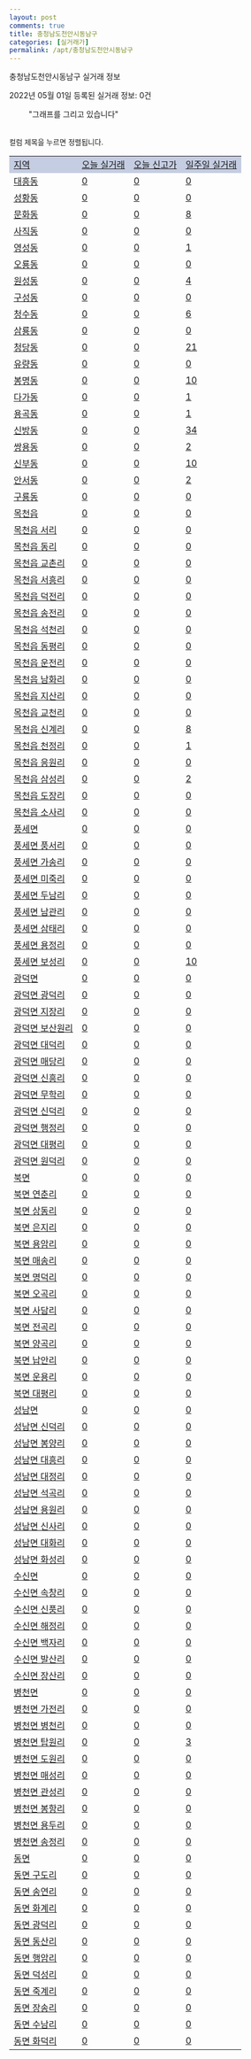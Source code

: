 ```yaml
---
layout: post
comments: true
title: 충청남도천안시동남구
categories: [실거래가]
permalink: /apt/충청남도천안시동남구
---
```


충청남도천안시동남구 실거래 정보

2022년 05월 01일 등록된 실거래 정보: 0건

<!--<script async src="https://pagead2.googlesyndication.com/pagead/js/adsbygoogle.js?client=ca-pub-3485438051770037"
 crossorigin="anonymous"></script>-->

<script type="text/javascript">
  google.charts.load('current', {'packages':['corechart']});
  google.charts.setOnLoadCallback(drawChart);

  function drawChart() {
    var data = google.visualization.arrayToDataTable([['거래일', '매매', '전월세', '전매'], ['21-01', 11, 6, 1], ['21-02', 0, 2, 0], ['21-03', 1, 39, 0], ['21-04', 144, 124, 0], ['21-05', 471, 289, 234], ['21-06', 423, 286, 141], ['21-07', 496, 279, 237], ['21-08', 448, 302, 197], ['21-09', 446, 250, 101], ['21-10', 462, 249, 114], ['21-11', 344, 256, 102], ['21-12', 276, 264, 71], ['22-01', 242, 238, 45], ['22-02', 255, 306, 54], ['22-03', 340, 282, 107], ['22-04', 278, 273, 58]]);

    var options = {
      title: '최근 1년간 유형별 거래량 추이',
      legend: { position: 'bottom' }
    };

    setTimeout(function() {
        var chart = new google.visualization.LineChart(document.getElementById('columnchart_material'));
        chart.draw(data, (options));
        document.getElementById('loading').style.display = 'none';
        var dayLabel = (new Date()).getDay();
        if (dayLabel < 2) {
            sorttable.innerSortFunction.apply(document.getElementById('week'), []);
            sorttable.innerSortFunction.apply(document.getElementById('week'), []);        
        }
        else {
            sorttable.innerSortFunction.apply(document.getElementById('today'), []);
            sorttable.innerSortFunction.apply(document.getElementById('today'), []);
        }
    }, 200);

  }
</script>

<div id="loading" style="z-index:20; display: block; margin-left: 35px">"그래프를 그리고 있습니다"</div>
<div id="columnchart_material" style="width: 95%; margin-left: -35px; display: block"></div>
<!--<div style="width: 95%; margin-left: -35px; display: block">
      <script async src="https://pagead2.googlesyndication.com/pagead/js/adsbygoogle.js?client=ca-pub-3485438051770037"
          crossorigin="anonymous"></script>
      <ins class="adsbygoogle"
          style="display:block"
          data-ad-format="fluid"
          data-ad-layout-key="-fb+5w+4e-db+86"
          data-ad-client="ca-pub-3485438051770037"
          data-ad-slot="1827090281"></ins>
      <script>
          (adsbygoogle = window.adsbygoogle || []).push({});
      </script>
</div>-->
<br>

<font size='small' style='font-size: small;'>컬럼 제목을 누르면 정렬됩니다.</font>
<table class="sortable">
  <tr style='background-color: rgba(114, 132, 186,0.4);'>
    <td id="region"><a href="#">지역</a></td>
    <td id="today"><a href="#">오늘 실거래</a></td>
    <td id="today_new"><a href="#">오늘 신고가</a></td>
    <td id="week"><a href="#">일주일 실거래</a></td>
  </tr>

  
  <tr class="item">
    <td><a href="충청남도천안시동남구대흥동">대흥동</a></td>
    <td><a href="충청남도천안시동남구대흥동">0</a></td>
    <td><a href="충청남도천안시동남구대흥동">0</a></td>
    <td><a href="충청남도천안시동남구대흥동">0</a></td>
  </tr>
    

  <tr class="item">
    <td><a href="충청남도천안시동남구성황동">성황동</a></td>
    <td><a href="충청남도천안시동남구성황동">0</a></td>
    <td><a href="충청남도천안시동남구성황동">0</a></td>
    <td><a href="충청남도천안시동남구성황동">0</a></td>
  </tr>
    

  <tr class="item">
    <td><a href="충청남도천안시동남구문화동">문화동</a></td>
    <td><a href="충청남도천안시동남구문화동">0</a></td>
    <td><a href="충청남도천안시동남구문화동">0</a></td>
    <td><a href="충청남도천안시동남구문화동">8</a></td>
  </tr>
    

  <tr class="item">
    <td><a href="충청남도천안시동남구사직동">사직동</a></td>
    <td><a href="충청남도천안시동남구사직동">0</a></td>
    <td><a href="충청남도천안시동남구사직동">0</a></td>
    <td><a href="충청남도천안시동남구사직동">0</a></td>
  </tr>
    

  <tr class="item">
    <td><a href="충청남도천안시동남구영성동">영성동</a></td>
    <td><a href="충청남도천안시동남구영성동">0</a></td>
    <td><a href="충청남도천안시동남구영성동">0</a></td>
    <td><a href="충청남도천안시동남구영성동">1</a></td>
  </tr>
    

  <tr class="item">
    <td><a href="충청남도천안시동남구오룡동">오룡동</a></td>
    <td><a href="충청남도천안시동남구오룡동">0</a></td>
    <td><a href="충청남도천안시동남구오룡동">0</a></td>
    <td><a href="충청남도천안시동남구오룡동">0</a></td>
  </tr>
    

  <tr class="item">
    <td><a href="충청남도천안시동남구원성동">원성동</a></td>
    <td><a href="충청남도천안시동남구원성동">0</a></td>
    <td><a href="충청남도천안시동남구원성동">0</a></td>
    <td><a href="충청남도천안시동남구원성동">4</a></td>
  </tr>
    

  <tr class="item">
    <td><a href="충청남도천안시동남구구성동">구성동</a></td>
    <td><a href="충청남도천안시동남구구성동">0</a></td>
    <td><a href="충청남도천안시동남구구성동">0</a></td>
    <td><a href="충청남도천안시동남구구성동">0</a></td>
  </tr>
    

  <tr class="item">
    <td><a href="충청남도천안시동남구청수동">청수동</a></td>
    <td><a href="충청남도천안시동남구청수동">0</a></td>
    <td><a href="충청남도천안시동남구청수동">0</a></td>
    <td><a href="충청남도천안시동남구청수동">6</a></td>
  </tr>
    

  <tr class="item">
    <td><a href="충청남도천안시동남구삼룡동">삼룡동</a></td>
    <td><a href="충청남도천안시동남구삼룡동">0</a></td>
    <td><a href="충청남도천안시동남구삼룡동">0</a></td>
    <td><a href="충청남도천안시동남구삼룡동">0</a></td>
  </tr>
    

  <tr class="item">
    <td><a href="충청남도천안시동남구청당동">청당동</a></td>
    <td><a href="충청남도천안시동남구청당동">0</a></td>
    <td><a href="충청남도천안시동남구청당동">0</a></td>
    <td><a href="충청남도천안시동남구청당동">21</a></td>
  </tr>
    

  <tr class="item">
    <td><a href="충청남도천안시동남구유량동">유량동</a></td>
    <td><a href="충청남도천안시동남구유량동">0</a></td>
    <td><a href="충청남도천안시동남구유량동">0</a></td>
    <td><a href="충청남도천안시동남구유량동">0</a></td>
  </tr>
    

  <tr class="item">
    <td><a href="충청남도천안시동남구봉명동">봉명동</a></td>
    <td><a href="충청남도천안시동남구봉명동">0</a></td>
    <td><a href="충청남도천안시동남구봉명동">0</a></td>
    <td><a href="충청남도천안시동남구봉명동">10</a></td>
  </tr>
    

  <tr class="item">
    <td><a href="충청남도천안시동남구다가동">다가동</a></td>
    <td><a href="충청남도천안시동남구다가동">0</a></td>
    <td><a href="충청남도천안시동남구다가동">0</a></td>
    <td><a href="충청남도천안시동남구다가동">1</a></td>
  </tr>
    

  <tr class="item">
    <td><a href="충청남도천안시동남구용곡동">용곡동</a></td>
    <td><a href="충청남도천안시동남구용곡동">0</a></td>
    <td><a href="충청남도천안시동남구용곡동">0</a></td>
    <td><a href="충청남도천안시동남구용곡동">1</a></td>
  </tr>
    

  <tr class="item">
    <td><a href="충청남도천안시동남구신방동">신방동</a></td>
    <td><a href="충청남도천안시동남구신방동">0</a></td>
    <td><a href="충청남도천안시동남구신방동">0</a></td>
    <td><a href="충청남도천안시동남구신방동">34</a></td>
  </tr>
    

  <tr class="item">
    <td><a href="충청남도천안시동남구쌍용동">쌍용동</a></td>
    <td><a href="충청남도천안시동남구쌍용동">0</a></td>
    <td><a href="충청남도천안시동남구쌍용동">0</a></td>
    <td><a href="충청남도천안시동남구쌍용동">2</a></td>
  </tr>
    

  <tr class="item">
    <td><a href="충청남도천안시동남구신부동">신부동</a></td>
    <td><a href="충청남도천안시동남구신부동">0</a></td>
    <td><a href="충청남도천안시동남구신부동">0</a></td>
    <td><a href="충청남도천안시동남구신부동">10</a></td>
  </tr>
    

  <tr class="item">
    <td><a href="충청남도천안시동남구안서동">안서동</a></td>
    <td><a href="충청남도천안시동남구안서동">0</a></td>
    <td><a href="충청남도천안시동남구안서동">0</a></td>
    <td><a href="충청남도천안시동남구안서동">2</a></td>
  </tr>
    

  <tr class="item">
    <td><a href="충청남도천안시동남구구룡동">구룡동</a></td>
    <td><a href="충청남도천안시동남구구룡동">0</a></td>
    <td><a href="충청남도천안시동남구구룡동">0</a></td>
    <td><a href="충청남도천안시동남구구룡동">0</a></td>
  </tr>
    

  <tr class="item">
    <td><a href="충청남도천안시동남구목천읍">목천읍</a></td>
    <td><a href="충청남도천안시동남구목천읍">0</a></td>
    <td><a href="충청남도천안시동남구목천읍">0</a></td>
    <td><a href="충청남도천안시동남구목천읍">0</a></td>
  </tr>
    

  <tr class="item">
    <td><a href="충청남도천안시동남구목천읍서리">목천읍 서리</a></td>
    <td><a href="충청남도천안시동남구목천읍서리">0</a></td>
    <td><a href="충청남도천안시동남구목천읍서리">0</a></td>
    <td><a href="충청남도천안시동남구목천읍서리">0</a></td>
  </tr>
    

  <tr class="item">
    <td><a href="충청남도천안시동남구목천읍동리">목천읍 동리</a></td>
    <td><a href="충청남도천안시동남구목천읍동리">0</a></td>
    <td><a href="충청남도천안시동남구목천읍동리">0</a></td>
    <td><a href="충청남도천안시동남구목천읍동리">0</a></td>
  </tr>
    

  <tr class="item">
    <td><a href="충청남도천안시동남구목천읍교촌리">목천읍 교촌리</a></td>
    <td><a href="충청남도천안시동남구목천읍교촌리">0</a></td>
    <td><a href="충청남도천안시동남구목천읍교촌리">0</a></td>
    <td><a href="충청남도천안시동남구목천읍교촌리">0</a></td>
  </tr>
    

  <tr class="item">
    <td><a href="충청남도천안시동남구목천읍서흥리">목천읍 서흥리</a></td>
    <td><a href="충청남도천안시동남구목천읍서흥리">0</a></td>
    <td><a href="충청남도천안시동남구목천읍서흥리">0</a></td>
    <td><a href="충청남도천안시동남구목천읍서흥리">0</a></td>
  </tr>
    

  <tr class="item">
    <td><a href="충청남도천안시동남구목천읍덕전리">목천읍 덕전리</a></td>
    <td><a href="충청남도천안시동남구목천읍덕전리">0</a></td>
    <td><a href="충청남도천안시동남구목천읍덕전리">0</a></td>
    <td><a href="충청남도천안시동남구목천읍덕전리">0</a></td>
  </tr>
    

  <tr class="item">
    <td><a href="충청남도천안시동남구목천읍송전리">목천읍 송전리</a></td>
    <td><a href="충청남도천안시동남구목천읍송전리">0</a></td>
    <td><a href="충청남도천안시동남구목천읍송전리">0</a></td>
    <td><a href="충청남도천안시동남구목천읍송전리">0</a></td>
  </tr>
    

  <tr class="item">
    <td><a href="충청남도천안시동남구목천읍석천리">목천읍 석천리</a></td>
    <td><a href="충청남도천안시동남구목천읍석천리">0</a></td>
    <td><a href="충청남도천안시동남구목천읍석천리">0</a></td>
    <td><a href="충청남도천안시동남구목천읍석천리">0</a></td>
  </tr>
    

  <tr class="item">
    <td><a href="충청남도천안시동남구목천읍동평리">목천읍 동평리</a></td>
    <td><a href="충청남도천안시동남구목천읍동평리">0</a></td>
    <td><a href="충청남도천안시동남구목천읍동평리">0</a></td>
    <td><a href="충청남도천안시동남구목천읍동평리">0</a></td>
  </tr>
    

  <tr class="item">
    <td><a href="충청남도천안시동남구목천읍운전리">목천읍 운전리</a></td>
    <td><a href="충청남도천안시동남구목천읍운전리">0</a></td>
    <td><a href="충청남도천안시동남구목천읍운전리">0</a></td>
    <td><a href="충청남도천안시동남구목천읍운전리">0</a></td>
  </tr>
    

  <tr class="item">
    <td><a href="충청남도천안시동남구목천읍남화리">목천읍 남화리</a></td>
    <td><a href="충청남도천안시동남구목천읍남화리">0</a></td>
    <td><a href="충청남도천안시동남구목천읍남화리">0</a></td>
    <td><a href="충청남도천안시동남구목천읍남화리">0</a></td>
  </tr>
    

  <tr class="item">
    <td><a href="충청남도천안시동남구목천읍지산리">목천읍 지산리</a></td>
    <td><a href="충청남도천안시동남구목천읍지산리">0</a></td>
    <td><a href="충청남도천안시동남구목천읍지산리">0</a></td>
    <td><a href="충청남도천안시동남구목천읍지산리">0</a></td>
  </tr>
    

  <tr class="item">
    <td><a href="충청남도천안시동남구목천읍교천리">목천읍 교천리</a></td>
    <td><a href="충청남도천안시동남구목천읍교천리">0</a></td>
    <td><a href="충청남도천안시동남구목천읍교천리">0</a></td>
    <td><a href="충청남도천안시동남구목천읍교천리">0</a></td>
  </tr>
    

  <tr class="item">
    <td><a href="충청남도천안시동남구목천읍신계리">목천읍 신계리</a></td>
    <td><a href="충청남도천안시동남구목천읍신계리">0</a></td>
    <td><a href="충청남도천안시동남구목천읍신계리">0</a></td>
    <td><a href="충청남도천안시동남구목천읍신계리">8</a></td>
  </tr>
    

  <tr class="item">
    <td><a href="충청남도천안시동남구목천읍천정리">목천읍 천정리</a></td>
    <td><a href="충청남도천안시동남구목천읍천정리">0</a></td>
    <td><a href="충청남도천안시동남구목천읍천정리">0</a></td>
    <td><a href="충청남도천안시동남구목천읍천정리">1</a></td>
  </tr>
    

  <tr class="item">
    <td><a href="충청남도천안시동남구목천읍응원리">목천읍 응원리</a></td>
    <td><a href="충청남도천안시동남구목천읍응원리">0</a></td>
    <td><a href="충청남도천안시동남구목천읍응원리">0</a></td>
    <td><a href="충청남도천안시동남구목천읍응원리">0</a></td>
  </tr>
    

  <tr class="item">
    <td><a href="충청남도천안시동남구목천읍삼성리">목천읍 삼성리</a></td>
    <td><a href="충청남도천안시동남구목천읍삼성리">0</a></td>
    <td><a href="충청남도천안시동남구목천읍삼성리">0</a></td>
    <td><a href="충청남도천안시동남구목천읍삼성리">2</a></td>
  </tr>
    

  <tr class="item">
    <td><a href="충청남도천안시동남구목천읍도장리">목천읍 도장리</a></td>
    <td><a href="충청남도천안시동남구목천읍도장리">0</a></td>
    <td><a href="충청남도천안시동남구목천읍도장리">0</a></td>
    <td><a href="충청남도천안시동남구목천읍도장리">0</a></td>
  </tr>
    

  <tr class="item">
    <td><a href="충청남도천안시동남구목천읍소사리">목천읍 소사리</a></td>
    <td><a href="충청남도천안시동남구목천읍소사리">0</a></td>
    <td><a href="충청남도천안시동남구목천읍소사리">0</a></td>
    <td><a href="충청남도천안시동남구목천읍소사리">0</a></td>
  </tr>
    

  <tr class="item">
    <td><a href="충청남도천안시동남구풍세면">풍세면</a></td>
    <td><a href="충청남도천안시동남구풍세면">0</a></td>
    <td><a href="충청남도천안시동남구풍세면">0</a></td>
    <td><a href="충청남도천안시동남구풍세면">0</a></td>
  </tr>
    

  <tr class="item">
    <td><a href="충청남도천안시동남구풍세면풍서리">풍세면 풍서리</a></td>
    <td><a href="충청남도천안시동남구풍세면풍서리">0</a></td>
    <td><a href="충청남도천안시동남구풍세면풍서리">0</a></td>
    <td><a href="충청남도천안시동남구풍세면풍서리">0</a></td>
  </tr>
    

  <tr class="item">
    <td><a href="충청남도천안시동남구풍세면가송리">풍세면 가송리</a></td>
    <td><a href="충청남도천안시동남구풍세면가송리">0</a></td>
    <td><a href="충청남도천안시동남구풍세면가송리">0</a></td>
    <td><a href="충청남도천안시동남구풍세면가송리">0</a></td>
  </tr>
    

  <tr class="item">
    <td><a href="충청남도천안시동남구풍세면미죽리">풍세면 미죽리</a></td>
    <td><a href="충청남도천안시동남구풍세면미죽리">0</a></td>
    <td><a href="충청남도천안시동남구풍세면미죽리">0</a></td>
    <td><a href="충청남도천안시동남구풍세면미죽리">0</a></td>
  </tr>
    

  <tr class="item">
    <td><a href="충청남도천안시동남구풍세면두남리">풍세면 두남리</a></td>
    <td><a href="충청남도천안시동남구풍세면두남리">0</a></td>
    <td><a href="충청남도천안시동남구풍세면두남리">0</a></td>
    <td><a href="충청남도천안시동남구풍세면두남리">0</a></td>
  </tr>
    

  <tr class="item">
    <td><a href="충청남도천안시동남구풍세면남관리">풍세면 남관리</a></td>
    <td><a href="충청남도천안시동남구풍세면남관리">0</a></td>
    <td><a href="충청남도천안시동남구풍세면남관리">0</a></td>
    <td><a href="충청남도천안시동남구풍세면남관리">0</a></td>
  </tr>
    

  <tr class="item">
    <td><a href="충청남도천안시동남구풍세면삼태리">풍세면 삼태리</a></td>
    <td><a href="충청남도천안시동남구풍세면삼태리">0</a></td>
    <td><a href="충청남도천안시동남구풍세면삼태리">0</a></td>
    <td><a href="충청남도천안시동남구풍세면삼태리">0</a></td>
  </tr>
    

  <tr class="item">
    <td><a href="충청남도천안시동남구풍세면용정리">풍세면 용정리</a></td>
    <td><a href="충청남도천안시동남구풍세면용정리">0</a></td>
    <td><a href="충청남도천안시동남구풍세면용정리">0</a></td>
    <td><a href="충청남도천안시동남구풍세면용정리">0</a></td>
  </tr>
    

  <tr class="item">
    <td><a href="충청남도천안시동남구풍세면보성리">풍세면 보성리</a></td>
    <td><a href="충청남도천안시동남구풍세면보성리">0</a></td>
    <td><a href="충청남도천안시동남구풍세면보성리">0</a></td>
    <td><a href="충청남도천안시동남구풍세면보성리">10</a></td>
  </tr>
    

  <tr class="item">
    <td><a href="충청남도천안시동남구광덕면">광덕면</a></td>
    <td><a href="충청남도천안시동남구광덕면">0</a></td>
    <td><a href="충청남도천안시동남구광덕면">0</a></td>
    <td><a href="충청남도천안시동남구광덕면">0</a></td>
  </tr>
    

  <tr class="item">
    <td><a href="충청남도천안시동남구광덕면광덕리">광덕면 광덕리</a></td>
    <td><a href="충청남도천안시동남구광덕면광덕리">0</a></td>
    <td><a href="충청남도천안시동남구광덕면광덕리">0</a></td>
    <td><a href="충청남도천안시동남구광덕면광덕리">0</a></td>
  </tr>
    

  <tr class="item">
    <td><a href="충청남도천안시동남구광덕면지장리">광덕면 지장리</a></td>
    <td><a href="충청남도천안시동남구광덕면지장리">0</a></td>
    <td><a href="충청남도천안시동남구광덕면지장리">0</a></td>
    <td><a href="충청남도천안시동남구광덕면지장리">0</a></td>
  </tr>
    

  <tr class="item">
    <td><a href="충청남도천안시동남구광덕면보산원리">광덕면 보산원리</a></td>
    <td><a href="충청남도천안시동남구광덕면보산원리">0</a></td>
    <td><a href="충청남도천안시동남구광덕면보산원리">0</a></td>
    <td><a href="충청남도천안시동남구광덕면보산원리">0</a></td>
  </tr>
    

  <tr class="item">
    <td><a href="충청남도천안시동남구광덕면대덕리">광덕면 대덕리</a></td>
    <td><a href="충청남도천안시동남구광덕면대덕리">0</a></td>
    <td><a href="충청남도천안시동남구광덕면대덕리">0</a></td>
    <td><a href="충청남도천안시동남구광덕면대덕리">0</a></td>
  </tr>
    

  <tr class="item">
    <td><a href="충청남도천안시동남구광덕면매당리">광덕면 매당리</a></td>
    <td><a href="충청남도천안시동남구광덕면매당리">0</a></td>
    <td><a href="충청남도천안시동남구광덕면매당리">0</a></td>
    <td><a href="충청남도천안시동남구광덕면매당리">0</a></td>
  </tr>
    

  <tr class="item">
    <td><a href="충청남도천안시동남구광덕면신흥리">광덕면 신흥리</a></td>
    <td><a href="충청남도천안시동남구광덕면신흥리">0</a></td>
    <td><a href="충청남도천안시동남구광덕면신흥리">0</a></td>
    <td><a href="충청남도천안시동남구광덕면신흥리">0</a></td>
  </tr>
    

  <tr class="item">
    <td><a href="충청남도천안시동남구광덕면무학리">광덕면 무학리</a></td>
    <td><a href="충청남도천안시동남구광덕면무학리">0</a></td>
    <td><a href="충청남도천안시동남구광덕면무학리">0</a></td>
    <td><a href="충청남도천안시동남구광덕면무학리">0</a></td>
  </tr>
    

  <tr class="item">
    <td><a href="충청남도천안시동남구광덕면신덕리">광덕면 신덕리</a></td>
    <td><a href="충청남도천안시동남구광덕면신덕리">0</a></td>
    <td><a href="충청남도천안시동남구광덕면신덕리">0</a></td>
    <td><a href="충청남도천안시동남구광덕면신덕리">0</a></td>
  </tr>
    

  <tr class="item">
    <td><a href="충청남도천안시동남구광덕면행정리">광덕면 행정리</a></td>
    <td><a href="충청남도천안시동남구광덕면행정리">0</a></td>
    <td><a href="충청남도천안시동남구광덕면행정리">0</a></td>
    <td><a href="충청남도천안시동남구광덕면행정리">0</a></td>
  </tr>
    

  <tr class="item">
    <td><a href="충청남도천안시동남구광덕면대평리">광덕면 대평리</a></td>
    <td><a href="충청남도천안시동남구광덕면대평리">0</a></td>
    <td><a href="충청남도천안시동남구광덕면대평리">0</a></td>
    <td><a href="충청남도천안시동남구광덕면대평리">0</a></td>
  </tr>
    

  <tr class="item">
    <td><a href="충청남도천안시동남구광덕면원덕리">광덕면 원덕리</a></td>
    <td><a href="충청남도천안시동남구광덕면원덕리">0</a></td>
    <td><a href="충청남도천안시동남구광덕면원덕리">0</a></td>
    <td><a href="충청남도천안시동남구광덕면원덕리">0</a></td>
  </tr>
    

  <tr class="item">
    <td><a href="충청남도천안시동남구북면">북면</a></td>
    <td><a href="충청남도천안시동남구북면">0</a></td>
    <td><a href="충청남도천안시동남구북면">0</a></td>
    <td><a href="충청남도천안시동남구북면">0</a></td>
  </tr>
    

  <tr class="item">
    <td><a href="충청남도천안시동남구북면연춘리">북면 연춘리</a></td>
    <td><a href="충청남도천안시동남구북면연춘리">0</a></td>
    <td><a href="충청남도천안시동남구북면연춘리">0</a></td>
    <td><a href="충청남도천안시동남구북면연춘리">0</a></td>
  </tr>
    

  <tr class="item">
    <td><a href="충청남도천안시동남구북면상동리">북면 상동리</a></td>
    <td><a href="충청남도천안시동남구북면상동리">0</a></td>
    <td><a href="충청남도천안시동남구북면상동리">0</a></td>
    <td><a href="충청남도천안시동남구북면상동리">0</a></td>
  </tr>
    

  <tr class="item">
    <td><a href="충청남도천안시동남구북면은지리">북면 은지리</a></td>
    <td><a href="충청남도천안시동남구북면은지리">0</a></td>
    <td><a href="충청남도천안시동남구북면은지리">0</a></td>
    <td><a href="충청남도천안시동남구북면은지리">0</a></td>
  </tr>
    

  <tr class="item">
    <td><a href="충청남도천안시동남구북면용암리">북면 용암리</a></td>
    <td><a href="충청남도천안시동남구북면용암리">0</a></td>
    <td><a href="충청남도천안시동남구북면용암리">0</a></td>
    <td><a href="충청남도천안시동남구북면용암리">0</a></td>
  </tr>
    

  <tr class="item">
    <td><a href="충청남도천안시동남구북면매송리">북면 매송리</a></td>
    <td><a href="충청남도천안시동남구북면매송리">0</a></td>
    <td><a href="충청남도천안시동남구북면매송리">0</a></td>
    <td><a href="충청남도천안시동남구북면매송리">0</a></td>
  </tr>
    

  <tr class="item">
    <td><a href="충청남도천안시동남구북면명덕리">북면 명덕리</a></td>
    <td><a href="충청남도천안시동남구북면명덕리">0</a></td>
    <td><a href="충청남도천안시동남구북면명덕리">0</a></td>
    <td><a href="충청남도천안시동남구북면명덕리">0</a></td>
  </tr>
    

  <tr class="item">
    <td><a href="충청남도천안시동남구북면오곡리">북면 오곡리</a></td>
    <td><a href="충청남도천안시동남구북면오곡리">0</a></td>
    <td><a href="충청남도천안시동남구북면오곡리">0</a></td>
    <td><a href="충청남도천안시동남구북면오곡리">0</a></td>
  </tr>
    

  <tr class="item">
    <td><a href="충청남도천안시동남구북면사담리">북면 사담리</a></td>
    <td><a href="충청남도천안시동남구북면사담리">0</a></td>
    <td><a href="충청남도천안시동남구북면사담리">0</a></td>
    <td><a href="충청남도천안시동남구북면사담리">0</a></td>
  </tr>
    

  <tr class="item">
    <td><a href="충청남도천안시동남구북면전곡리">북면 전곡리</a></td>
    <td><a href="충청남도천안시동남구북면전곡리">0</a></td>
    <td><a href="충청남도천안시동남구북면전곡리">0</a></td>
    <td><a href="충청남도천안시동남구북면전곡리">0</a></td>
  </tr>
    

  <tr class="item">
    <td><a href="충청남도천안시동남구북면양곡리">북면 양곡리</a></td>
    <td><a href="충청남도천안시동남구북면양곡리">0</a></td>
    <td><a href="충청남도천안시동남구북면양곡리">0</a></td>
    <td><a href="충청남도천안시동남구북면양곡리">0</a></td>
  </tr>
    

  <tr class="item">
    <td><a href="충청남도천안시동남구북면납안리">북면 납안리</a></td>
    <td><a href="충청남도천안시동남구북면납안리">0</a></td>
    <td><a href="충청남도천안시동남구북면납안리">0</a></td>
    <td><a href="충청남도천안시동남구북면납안리">0</a></td>
  </tr>
    

  <tr class="item">
    <td><a href="충청남도천안시동남구북면운용리">북면 운용리</a></td>
    <td><a href="충청남도천안시동남구북면운용리">0</a></td>
    <td><a href="충청남도천안시동남구북면운용리">0</a></td>
    <td><a href="충청남도천안시동남구북면운용리">0</a></td>
  </tr>
    

  <tr class="item">
    <td><a href="충청남도천안시동남구북면대평리">북면 대평리</a></td>
    <td><a href="충청남도천안시동남구북면대평리">0</a></td>
    <td><a href="충청남도천안시동남구북면대평리">0</a></td>
    <td><a href="충청남도천안시동남구북면대평리">0</a></td>
  </tr>
    

  <tr class="item">
    <td><a href="충청남도천안시동남구성남면">성남면</a></td>
    <td><a href="충청남도천안시동남구성남면">0</a></td>
    <td><a href="충청남도천안시동남구성남면">0</a></td>
    <td><a href="충청남도천안시동남구성남면">0</a></td>
  </tr>
    

  <tr class="item">
    <td><a href="충청남도천안시동남구성남면신덕리">성남면 신덕리</a></td>
    <td><a href="충청남도천안시동남구성남면신덕리">0</a></td>
    <td><a href="충청남도천안시동남구성남면신덕리">0</a></td>
    <td><a href="충청남도천안시동남구성남면신덕리">0</a></td>
  </tr>
    

  <tr class="item">
    <td><a href="충청남도천안시동남구성남면봉양리">성남면 봉양리</a></td>
    <td><a href="충청남도천안시동남구성남면봉양리">0</a></td>
    <td><a href="충청남도천안시동남구성남면봉양리">0</a></td>
    <td><a href="충청남도천안시동남구성남면봉양리">0</a></td>
  </tr>
    

  <tr class="item">
    <td><a href="충청남도천안시동남구성남면대흥리">성남면 대흥리</a></td>
    <td><a href="충청남도천안시동남구성남면대흥리">0</a></td>
    <td><a href="충청남도천안시동남구성남면대흥리">0</a></td>
    <td><a href="충청남도천안시동남구성남면대흥리">0</a></td>
  </tr>
    

  <tr class="item">
    <td><a href="충청남도천안시동남구성남면대정리">성남면 대정리</a></td>
    <td><a href="충청남도천안시동남구성남면대정리">0</a></td>
    <td><a href="충청남도천안시동남구성남면대정리">0</a></td>
    <td><a href="충청남도천안시동남구성남면대정리">0</a></td>
  </tr>
    

  <tr class="item">
    <td><a href="충청남도천안시동남구성남면석곡리">성남면 석곡리</a></td>
    <td><a href="충청남도천안시동남구성남면석곡리">0</a></td>
    <td><a href="충청남도천안시동남구성남면석곡리">0</a></td>
    <td><a href="충청남도천안시동남구성남면석곡리">0</a></td>
  </tr>
    

  <tr class="item">
    <td><a href="충청남도천안시동남구성남면용원리">성남면 용원리</a></td>
    <td><a href="충청남도천안시동남구성남면용원리">0</a></td>
    <td><a href="충청남도천안시동남구성남면용원리">0</a></td>
    <td><a href="충청남도천안시동남구성남면용원리">0</a></td>
  </tr>
    

  <tr class="item">
    <td><a href="충청남도천안시동남구성남면신사리">성남면 신사리</a></td>
    <td><a href="충청남도천안시동남구성남면신사리">0</a></td>
    <td><a href="충청남도천안시동남구성남면신사리">0</a></td>
    <td><a href="충청남도천안시동남구성남면신사리">0</a></td>
  </tr>
    

  <tr class="item">
    <td><a href="충청남도천안시동남구성남면대화리">성남면 대화리</a></td>
    <td><a href="충청남도천안시동남구성남면대화리">0</a></td>
    <td><a href="충청남도천안시동남구성남면대화리">0</a></td>
    <td><a href="충청남도천안시동남구성남면대화리">0</a></td>
  </tr>
    

  <tr class="item">
    <td><a href="충청남도천안시동남구성남면화성리">성남면 화성리</a></td>
    <td><a href="충청남도천안시동남구성남면화성리">0</a></td>
    <td><a href="충청남도천안시동남구성남면화성리">0</a></td>
    <td><a href="충청남도천안시동남구성남면화성리">0</a></td>
  </tr>
    

  <tr class="item">
    <td><a href="충청남도천안시동남구수신면">수신면</a></td>
    <td><a href="충청남도천안시동남구수신면">0</a></td>
    <td><a href="충청남도천안시동남구수신면">0</a></td>
    <td><a href="충청남도천안시동남구수신면">0</a></td>
  </tr>
    

  <tr class="item">
    <td><a href="충청남도천안시동남구수신면속창리">수신면 속창리</a></td>
    <td><a href="충청남도천안시동남구수신면속창리">0</a></td>
    <td><a href="충청남도천안시동남구수신면속창리">0</a></td>
    <td><a href="충청남도천안시동남구수신면속창리">0</a></td>
  </tr>
    

  <tr class="item">
    <td><a href="충청남도천안시동남구수신면신풍리">수신면 신풍리</a></td>
    <td><a href="충청남도천안시동남구수신면신풍리">0</a></td>
    <td><a href="충청남도천안시동남구수신면신풍리">0</a></td>
    <td><a href="충청남도천안시동남구수신면신풍리">0</a></td>
  </tr>
    

  <tr class="item">
    <td><a href="충청남도천안시동남구수신면해정리">수신면 해정리</a></td>
    <td><a href="충청남도천안시동남구수신면해정리">0</a></td>
    <td><a href="충청남도천안시동남구수신면해정리">0</a></td>
    <td><a href="충청남도천안시동남구수신면해정리">0</a></td>
  </tr>
    

  <tr class="item">
    <td><a href="충청남도천안시동남구수신면백자리">수신면 백자리</a></td>
    <td><a href="충청남도천안시동남구수신면백자리">0</a></td>
    <td><a href="충청남도천안시동남구수신면백자리">0</a></td>
    <td><a href="충청남도천안시동남구수신면백자리">0</a></td>
  </tr>
    

  <tr class="item">
    <td><a href="충청남도천안시동남구수신면발산리">수신면 발산리</a></td>
    <td><a href="충청남도천안시동남구수신면발산리">0</a></td>
    <td><a href="충청남도천안시동남구수신면발산리">0</a></td>
    <td><a href="충청남도천안시동남구수신면발산리">0</a></td>
  </tr>
    

  <tr class="item">
    <td><a href="충청남도천안시동남구수신면장산리">수신면 장산리</a></td>
    <td><a href="충청남도천안시동남구수신면장산리">0</a></td>
    <td><a href="충청남도천안시동남구수신면장산리">0</a></td>
    <td><a href="충청남도천안시동남구수신면장산리">0</a></td>
  </tr>
    

  <tr class="item">
    <td><a href="충청남도천안시동남구병천면">병천면</a></td>
    <td><a href="충청남도천안시동남구병천면">0</a></td>
    <td><a href="충청남도천안시동남구병천면">0</a></td>
    <td><a href="충청남도천안시동남구병천면">0</a></td>
  </tr>
    

  <tr class="item">
    <td><a href="충청남도천안시동남구병천면가전리">병천면 가전리</a></td>
    <td><a href="충청남도천안시동남구병천면가전리">0</a></td>
    <td><a href="충청남도천안시동남구병천면가전리">0</a></td>
    <td><a href="충청남도천안시동남구병천면가전리">0</a></td>
  </tr>
    

  <tr class="item">
    <td><a href="충청남도천안시동남구병천면병천리">병천면 병천리</a></td>
    <td><a href="충청남도천안시동남구병천면병천리">0</a></td>
    <td><a href="충청남도천안시동남구병천면병천리">0</a></td>
    <td><a href="충청남도천안시동남구병천면병천리">0</a></td>
  </tr>
    

  <tr class="item">
    <td><a href="충청남도천안시동남구병천면탑원리">병천면 탑원리</a></td>
    <td><a href="충청남도천안시동남구병천면탑원리">0</a></td>
    <td><a href="충청남도천안시동남구병천면탑원리">0</a></td>
    <td><a href="충청남도천안시동남구병천면탑원리">3</a></td>
  </tr>
    

  <tr class="item">
    <td><a href="충청남도천안시동남구병천면도원리">병천면 도원리</a></td>
    <td><a href="충청남도천안시동남구병천면도원리">0</a></td>
    <td><a href="충청남도천안시동남구병천면도원리">0</a></td>
    <td><a href="충청남도천안시동남구병천면도원리">0</a></td>
  </tr>
    

  <tr class="item">
    <td><a href="충청남도천안시동남구병천면매성리">병천면 매성리</a></td>
    <td><a href="충청남도천안시동남구병천면매성리">0</a></td>
    <td><a href="충청남도천안시동남구병천면매성리">0</a></td>
    <td><a href="충청남도천안시동남구병천면매성리">0</a></td>
  </tr>
    

  <tr class="item">
    <td><a href="충청남도천안시동남구병천면관성리">병천면 관성리</a></td>
    <td><a href="충청남도천안시동남구병천면관성리">0</a></td>
    <td><a href="충청남도천안시동남구병천면관성리">0</a></td>
    <td><a href="충청남도천안시동남구병천면관성리">0</a></td>
  </tr>
    

  <tr class="item">
    <td><a href="충청남도천안시동남구병천면봉항리">병천면 봉항리</a></td>
    <td><a href="충청남도천안시동남구병천면봉항리">0</a></td>
    <td><a href="충청남도천안시동남구병천면봉항리">0</a></td>
    <td><a href="충청남도천안시동남구병천면봉항리">0</a></td>
  </tr>
    

  <tr class="item">
    <td><a href="충청남도천안시동남구병천면용두리">병천면 용두리</a></td>
    <td><a href="충청남도천안시동남구병천면용두리">0</a></td>
    <td><a href="충청남도천안시동남구병천면용두리">0</a></td>
    <td><a href="충청남도천안시동남구병천면용두리">0</a></td>
  </tr>
    

  <tr class="item">
    <td><a href="충청남도천안시동남구병천면송정리">병천면 송정리</a></td>
    <td><a href="충청남도천안시동남구병천면송정리">0</a></td>
    <td><a href="충청남도천안시동남구병천면송정리">0</a></td>
    <td><a href="충청남도천안시동남구병천면송정리">0</a></td>
  </tr>
    

  <tr class="item">
    <td><a href="충청남도천안시동남구동면">동면</a></td>
    <td><a href="충청남도천안시동남구동면">0</a></td>
    <td><a href="충청남도천안시동남구동면">0</a></td>
    <td><a href="충청남도천안시동남구동면">0</a></td>
  </tr>
    

  <tr class="item">
    <td><a href="충청남도천안시동남구동면구도리">동면 구도리</a></td>
    <td><a href="충청남도천안시동남구동면구도리">0</a></td>
    <td><a href="충청남도천안시동남구동면구도리">0</a></td>
    <td><a href="충청남도천안시동남구동면구도리">0</a></td>
  </tr>
    

  <tr class="item">
    <td><a href="충청남도천안시동남구동면송연리">동면 송연리</a></td>
    <td><a href="충청남도천안시동남구동면송연리">0</a></td>
    <td><a href="충청남도천안시동남구동면송연리">0</a></td>
    <td><a href="충청남도천안시동남구동면송연리">0</a></td>
  </tr>
    

  <tr class="item">
    <td><a href="충청남도천안시동남구동면화계리">동면 화계리</a></td>
    <td><a href="충청남도천안시동남구동면화계리">0</a></td>
    <td><a href="충청남도천안시동남구동면화계리">0</a></td>
    <td><a href="충청남도천안시동남구동면화계리">0</a></td>
  </tr>
    

  <tr class="item">
    <td><a href="충청남도천안시동남구동면광덕리">동면 광덕리</a></td>
    <td><a href="충청남도천안시동남구동면광덕리">0</a></td>
    <td><a href="충청남도천안시동남구동면광덕리">0</a></td>
    <td><a href="충청남도천안시동남구동면광덕리">0</a></td>
  </tr>
    

  <tr class="item">
    <td><a href="충청남도천안시동남구동면동산리">동면 동산리</a></td>
    <td><a href="충청남도천안시동남구동면동산리">0</a></td>
    <td><a href="충청남도천안시동남구동면동산리">0</a></td>
    <td><a href="충청남도천안시동남구동면동산리">0</a></td>
  </tr>
    

  <tr class="item">
    <td><a href="충청남도천안시동남구동면행암리">동면 행암리</a></td>
    <td><a href="충청남도천안시동남구동면행암리">0</a></td>
    <td><a href="충청남도천안시동남구동면행암리">0</a></td>
    <td><a href="충청남도천안시동남구동면행암리">0</a></td>
  </tr>
    

  <tr class="item">
    <td><a href="충청남도천안시동남구동면덕성리">동면 덕성리</a></td>
    <td><a href="충청남도천안시동남구동면덕성리">0</a></td>
    <td><a href="충청남도천안시동남구동면덕성리">0</a></td>
    <td><a href="충청남도천안시동남구동면덕성리">0</a></td>
  </tr>
    

  <tr class="item">
    <td><a href="충청남도천안시동남구동면죽계리">동면 죽계리</a></td>
    <td><a href="충청남도천안시동남구동면죽계리">0</a></td>
    <td><a href="충청남도천안시동남구동면죽계리">0</a></td>
    <td><a href="충청남도천안시동남구동면죽계리">0</a></td>
  </tr>
    

  <tr class="item">
    <td><a href="충청남도천안시동남구동면장송리">동면 장송리</a></td>
    <td><a href="충청남도천안시동남구동면장송리">0</a></td>
    <td><a href="충청남도천안시동남구동면장송리">0</a></td>
    <td><a href="충청남도천안시동남구동면장송리">0</a></td>
  </tr>
    

  <tr class="item">
    <td><a href="충청남도천안시동남구동면수남리">동면 수남리</a></td>
    <td><a href="충청남도천안시동남구동면수남리">0</a></td>
    <td><a href="충청남도천안시동남구동면수남리">0</a></td>
    <td><a href="충청남도천안시동남구동면수남리">0</a></td>
  </tr>
    

  <tr class="item">
    <td><a href="충청남도천안시동남구동면화덕리">동면 화덕리</a></td>
    <td><a href="충청남도천안시동남구동면화덕리">0</a></td>
    <td><a href="충청남도천안시동남구동면화덕리">0</a></td>
    <td><a href="충청남도천안시동남구동면화덕리">0</a></td>
  </tr>
    


</table>


    